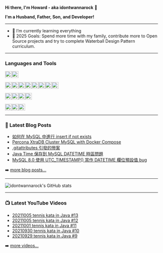 **Hi there, I'm Howard - aka idontwannarock** 👋

**I'm a Husband, Father, Son, and Developer!**

---

- 🌱 I’m currently learning everything
- 🥅 2025 Goals: Spend more time with my family, contribute more to Open Source projects and try to complete Waterball Design Pattern curriculum.

---

### Languages and Tools

<img alt="Java" width="22px" src='https://cdn.jsdelivr.net/gh/devicons/devicon@latest/icons/java/java-original.svg'/><img alt="Javascript" width="22px" src='https://cdn.jsdelivr.net/gh/devicons/devicon@latest/icons/javascript/javascript-original.svg'/>

<img alt="PostgreSQL" width="22px" src='https://cdn.jsdelivr.net/gh/devicons/devicon@latest/icons/postgresql/postgresql-original.svg'/><img alt="Oracle Database" width="22px" src='https://cdn.jsdelivr.net/gh/devicons/devicon@latest/icons/oracle/oracle-original.svg'/><img alt="MySQL" width="22px" src='https://cdn.jsdelivr.net/gh/devicons/devicon@latest/icons/mysql/mysql-original.svg'/><img alt="SQL Server" width="22px" src='https://cdn.jsdelivr.net/gh/devicons/devicon@latest/icons/microsoftsqlserver/microsoftsqlserver-original.svg'/><img alt="MongoDB" width="22px" src='https://cdn.jsdelivr.net/gh/devicons/devicon@latest/icons/mongodb/mongodb-original.svg'/><img alt="Elasticsearch" width="22px" src="https://cdn.jsdelivr.net/gh/devicons/devicon@latest/icons/elasticsearch/elasticsearch-original.svg" /><img alt="Redis" width="22px" src="https://cdn.jsdelivr.net/gh/devicons/devicon@latest/icons/redis/redis-original.svg" /><img alt="Kafka" width="22px" src="https://cdn.jsdelivr.net/gh/devicons/devicon@latest/icons/apachekafka/apachekafka-original.svg" />

<img alt="IntelliJ IDEA" width="22px" src="https://cdn.jsdelivr.net/gh/devicons/devicon@latest/icons/intellij/intellij-original.svg" /><img alt="Visual Studio Code" width="22px" src="https://cdn.jsdelivr.net/gh/devicons/devicon@latest/icons/vscode/vscode-original.svg" /><img alt="Powershell" width="22px" src="https://cdn.jsdelivr.net/gh/devicons/devicon@latest/icons/powershell/powershell-original.svg" /><img alt="Vim" width="22px" src="https://cdn.jsdelivr.net/gh/devicons/devicon@latest/icons/vim/vim-original.svg" />

<img alt="Git" width="22px" src="https://cdn.jsdelivr.net/gh/devicons/devicon@latest/icons/git/git-original.svg" /><img alt="Docker" width="22px" src="https://cdn.jsdelivr.net/gh/devicons/devicon@latest/icons/docker/docker-original.svg" /><img alt="Kubernetes" width="22px" src="https://cdn.jsdelivr.net/gh/devicons/devicon@latest/icons/kubernetes/kubernetes-original.svg" />

---

### 📕 Latest Blog Posts

<!-- BLOG-POST-LIST:START -->
- [如何在 MySQL 中進行 insert if not exists](https://blog.idontwannarock.dev/2025/02/how_to_insert_if_not_exists_in_mysql/)
- [Percona XtraDB Cluster MySQL with Docker Compose](https://blog.idontwannarock.dev/2024/10/pxc_mysql_docker_compose/)
- [.gitattributes 引發的慘案](https://blog.idontwannarock.dev/2024/05/gitattributes_glowroot_error/)
- [Java Time 保存到 MySQL DATETIME 時區問題](https://blog.idontwannarock.dev/2023/12/java_time_mapping_mysql_datetime_timezone/)
- [MySQL 8.0 使用 UTC_TIMESTAMP&lpar;&rpar; 當作 DATETIME 欄位預設值 bug](https://blog.idontwannarock.dev/2023/10/mysql_8_utc_timestamp_as_datetime_default_bug/)
<!-- BLOG-POST-LIST:END -->

➡️ [more blog posts...][website]

---

![idontwannarock's GitHub stats](https://github-readme-stats-idontwannarock.vercel.app/api?username=idontwannarock&show_icons=true&hide_border=true&theme=radical)

---

### 📺 Latest YouTube Videos

<!-- YOUTUBE:START -->
- [20211005 tennis kata in Java #13](https://www.youtube.com/watch?v=E7xXLY1xPr8)
- [20211005 tennis kata in Java #12](https://www.youtube.com/watch?v=YTSzTV3WV80)
- [20211001 tennis kata in Java #11](https://www.youtube.com/watch?v=coBgZ0sF2tg)
- [20210930 tennis kata in Java #10](https://www.youtube.com/watch?v=JidBE9dW68c)
- [20210929 tennis kata in Java #9](https://www.youtube.com/watch?v=OnUkzW3Rjlo)
<!-- YOUTUBE:END -->

➡️ [more videos...][youtube]

[website]: https://blog.idontwannarock.dev/
[twitter]: https://twitter.com/CH_Howard_Wang/
[youtube]: https://www.youtube.com/idontwannarock/
[instagram]: https://www.instagram.com/idontwannarock/
[linkedin]: https://www.linkedin.com/in/cheng-hao-wang-a2298289/

